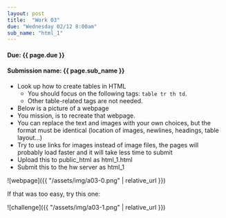```yaml
---
layout: post
title:  "Work 03"
due: "Wednesday 02/12 8:00am"
sub_name: "html_1"
---
```


#### Due: {{ page.due }}

#### Submission name: {{ page.sub_name }}

* Look up how to create tables in HTML
  * You should focus on the following tags: `table tr th td`.
  * Other table-related tags are not needed.
* Below is a picture of a webpage
* You mission, is to recreate that webpage.
* You can replace the text and images with your own choices, but the format must be identical (location of images, newlines, headings, table layout...)
* Try to use links for images instead of image files, the pages will probably load faster and it will take less time to submit
* Upload this to public_html as html_1.html
* Submit this to the hw server as html_1

![webpage]({{ "/assets/img/a03-0.png" | relative_url }})


If that was too easy, try this one:

![challenge]({{ "/assets/img/a03-1.png" | relative_url }})

